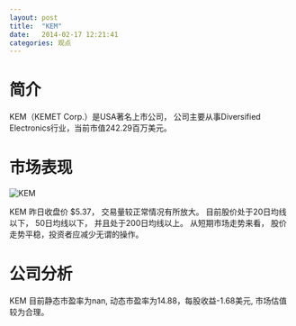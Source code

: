 ```yaml
---
layout: post
title:  "KEM"
date:   2014-02-17 12:21:41
categories: 观点
---
```


# 简介
KEM（KEMET Corp.）是USA著名上市公司，
公司主要从事Diversified Electronics行业，当前市值242.29百万美元。

# 市场表现

![KEM](http://finviz.com/chart.ashx?t=KEM&ty=c&ta=1&p=d&s=l)

KEM 昨日收盘价 $5.37，
交易量较正常情况有所放大。
目前股价处于20日均线以下，
50日均线以下，
并且处于200日均线以上。
从短期市场走势来看，
股价走势平稳，投资者应减少无谓的操作。

# 公司分析
KEM 目前静态市盈率为nan, 动态市盈率为14.88，每股收益-1.68美元,
市场估值较为合理。
